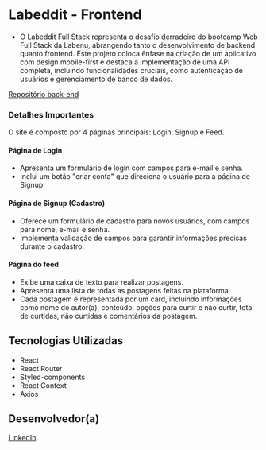 # Labeddit - Frontend

- O Labeddit Full Stack representa o desafio derradeiro do bootcamp Web Full Stack da Labenu, abrangendo tanto o desenvolvimento de backend quanto frontend. Este projeto coloca ênfase na criação de um aplicativo com design mobile-first e destaca a implementação de uma API completa, incluindo funcionalidades cruciais, como autenticação de usuários e gerenciamento de banco de dados.

[Repositório back-end](https://github.com/Gleice-Dourado/labeddit-backend.git)

### Detalhes Importantes

O site é composto por 4 páginas principais: Login, Signup e Feed.

#### Página de Login
- Apresenta um formulário de login com campos para e-mail e senha.
- Inclui um botão "criar conta" que direciona o usuário para a página de Signup.


#### Página de Signup (Cadastro)
- Oferece um formulário de cadastro para novos usuários, com campos para nome, e-mail e senha.
- Implementa validação de campos para garantir informações precisas durante o cadastro.



#### Página do feed

- Exibe uma caixa de texto para realizar postagens.
- Apresenta uma lista de todas as postagens feitas na plataforma.
- Cada postagem é representada por um card, incluindo informações como nome do autor(a), conteúdo, opções para curtir e não curtir, total de curtidas, não curtidas e comentários da postagem.



## Tecnologias Utilizadas

- React
- React Router
- Styled-components
- React Context
- Axios

## Desenvolvedor(a)
[LinkedIn](https://www.linkedin.com/in/gleicielen-dourado/)